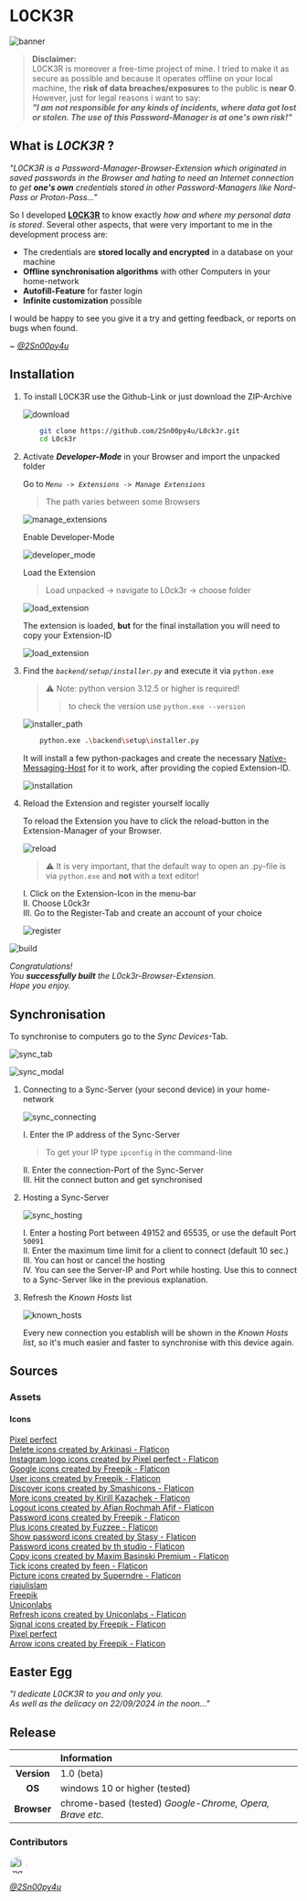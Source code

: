 # L0CK3R

![banner](assets/readme/banner.png)

> **Disclaimer:**  
> L0CK3R is moreover a free-time project of mine. I tried to make it as secure as possible and because it operates offline on your local machine, the **risk of data breaches/exposures** to the public is **near 0**. However, just for legal reasons i want to say:  
> ***"I am not responsible for any kinds of incidents, where data got lost or stolen. The use of this Password-Manager is at one's own risk!"***

## What is ***L0CK3R*** ?

*"L0CK3R is a Password-Manager-Browser-Extension which originated in saved passwords in the Browser and hating to need an Internet connection to get **one's own** credentials stored in other Password-Managers like Nord-Pass or Proton-Pass..."*

So I developed <u>**L0CK3R**</u> to know exactly *how and where my personal data is stored*. Several other aspects, that were very important to me in the development process are:

* The credentials are **stored locally and encrypted** in a database on your machine
* **Offline synchronisation algorithms** with other Computers in your home-network
* **Autofill-Feature** for faster login
* **Infinite customization** possible

I would be happy to see you give it a try and getting feedback, or reports on bugs when found.

~ *[@2Sn00py4u](https://github.com/2Sn00py4u)*
  
## Installation

1. To install L0CK3R use the Github-Link or just download the ZIP-Archive

    ![download](assets/readme/download.png)

    ```sh
        git clone https://github.com/2Sn00py4u/L0ck3r.git
        cd L0ck3r
    ```

2. Activate ***Developer-Mode*** in your Browser and import the unpacked folder

    Go to *`Menu -> Extensions -> Manage Extensions`*  
    > The path varies between some Browsers

    ![manage_extensions](assets/readme/extension_manager.png)

    Enable Developer-Mode

    ![developer_mode](assets/readme/developer_mode.png)

    Load the Extension
    > Load unpacked -> navigate to L0ck3r -> choose folder

    ![load_extension](assets/readme/load_extension.png)

    The extension is loaded, **but** for the final installation you will need to copy your Extension-ID

    ![load_extension](assets/readme/extension_id.png)

3. Find the *`backend/setup/installer.py`* and execute it via `python.exe` 
   > :warning: Note: python version 3.12.5 or higher is required!  
   > > to check the version use `python.exe --version`  

   ![installer_path](assets/readme/installer_path.png)

    ```sh
        python.exe .\backend\setup\installer.py
    ```

    It will install a few python-packages and create the necessary [Native-Messaging-Host](https://developer.chrome.com/docs/extensions/develop/concepts/native-messaging) for it to work, after providing the copied Extension-ID.

    ![installation](assets/readme/installation.png)

4. Reload the Extension and register yourself locally  

    To reload the Extension you have to click the reload-button in the Extension-Manager of your Browser.

    ![reload](assets/readme/reload.png)

    > :warning: It is very important, that the default way to open an .py-file is via `python.exe` and **not** with a text editor!  

    I. Click on the Extension-Icon in the menu-bar  
    II. Choose L0ck3r  
    III. Go to the Register-Tab and create an account of your choice  

    ![register](assets/readme/register.png)

![build](assets/readme/build.png)

*Congratulations!*  
*You **successfully built** the L0ck3r-Browser-Extension.*  
*Hope you enjoy.*  

## Synchronisation

To synchronise to computers go to the *Sync Devices*-Tab.

![sync_tab](assets/readme/sync_tab.png)

![sync_modal](assets/readme/sync_modal.png)

1. Connecting to a Sync-Server (your second device) in your home-network

    ![sync_connecting](assets/readme/sync_connecting.png)

    I. Enter the IP address of the Sync-Server  
    > To get your IP type `ipconfig` in the command-line  

    II. Enter the connection-Port of the Sync-Server  
    III. Hit the connect button and get synchronised  

2. Hosting a Sync-Server

    ![sync_hosting](assets/readme/sync_hosting.png)

    I. Enter a hosting Port between 49152 and 65535, or use the default Port `50091`  
    II. Enter the maximum time limit for a client to connect (default 10 sec.)  
    III. You can host or cancel the hosting  
    IV. You can see the Server-IP and Port while hosting. Use this to connect to a Sync-Server like in the previous explanation.  

3. Refresh the *Known Hosts* list

    ![known_hosts](assets/readme/known_hosts.png)

    Every new connection you establish will be shown in the *Known Hosts list*, so it's much easier and faster to synchronise with this device again.

## Sources

### Assets

#### Icons

<a href="https://www.flaticon.com/authors/pixel-perfect" title="Pixel perfect"> Pixel perfect </a>  
<a href="https://www.flaticon.com/free-icons/delete" title="delete icons">Delete icons created by Arkinasi - Flaticon</a>  
<a href="https://www.flaticon.com/free-icons/instagram-logo" title="instagram logo icons">Instagram logo icons created by Pixel perfect - Flaticon</a>  
<a href="https://www.flaticon.com/free-icons/google" title="google icons">Google icons created by Freepik - Flaticon</a>  
<a href="https://www.flaticon.com/free-icons/user" title="user icons">User icons created by Freepik - Flaticon</a>  
<a href="https://www.flaticon.com/free-icons/discover" title="discover icons">Discover icons created by Smashicons - Flaticon</a>  
<a href="https://www.flaticon.com/free-icons/more" title="more icons">More icons created by Kirill Kazachek - Flaticon</a>  
<a href="https://www.flaticon.com/free-icons/logout" title="logout icons">Logout icons created by Afian Rochmah Afif - Flaticon</a>  
<a href="https://www.flaticon.com/free-icons/password" title="password icons">Password icons created by Freepik - Flaticon</a>  
<a href="https://www.flaticon.com/free-icons/plus" title="plus icons">Plus icons created by Fuzzee - Flaticon</a>  
<a href="https://www.flaticon.com/free-icons/show-password" title="show password icons">Show password icons created by Stasy - Flaticon</a>  
<a href="https://www.flaticon.com/free-icons/password" title="password icons">Password icons created by th studio - Flaticon</a>  
<a href="https://www.flaticon.com/free-icons/copy" title="copy icons">Copy icons created by Maxim Basinski Premium - Flaticon</a>  
<a href="https://www.flaticon.com/free-icons/tick" title="tick icons">Tick icons created by feen - Flaticon</a>  
<a href="https://www.flaticon.com/free-icons/picture" title="picture icons">Picture icons created by Superndre - Flaticon</a>  
<a href="https://www.flaticon.com/authors/riajulislam" title="riajulislam"> riajulislam </a>  
<a href="https://www.flaticon.com/authors/freepik" title="Freepik"> Freepik </a>  
<a href="https://www.flaticon.com/authors/uniconlabs" title="Uniconlabs"> Uniconlabs </a>  
<a href="https://www.flaticon.com/free-icons/refresh" title="refresh icons">Refresh icons created by Uniconlabs - Flaticon</a>  
<a href="https://www.flaticon.com/free-icons/signal" title="signal icons">Signal icons created by Freepik - Flaticon</a>  
<a href="https://www.flaticon.com/authors/pixel-perfect" title="Pixel perfect"> Pixel perfect </a>  
<a href="https://www.flaticon.com/free-icons/arrow" title="arrow icons">Arrow icons created by Freepik - Flaticon</a>

## Easter Egg

*"I dedicate L0CK3R to you and only you.*  
*As well as the delicacy on 22/09/2024 in the noon..."*

## Release

|             | **Information**                                           |
| :---------: | :-------------------------------------------------------- |
| **Version** | 1.0 (beta)                                                |
|   **OS**    | windows 10 or higher (tested)                             |
| **Browser** | chrome-based (tested)  *Google-Chrome, Opera, Brave etc.* |

### Contributors

<img src="assets/readme/2Sn00py4u_profilepic.jpg" width="30" height="30" style="border-radius: 50%;" alt="img">

*[@2Sn00py4u](https://github.com/2Sn00py4u)*
